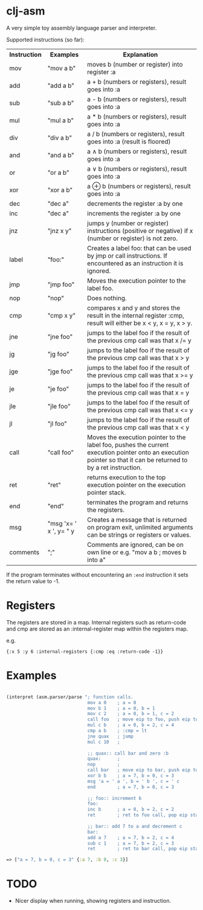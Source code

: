 # clj-asm

A very simple toy assembly language parser and interpreter. 

Supported instructions (so far):

<table>
<tr><th>Instruction</th><th>Examples</th><th>Explanation</th></tr>
<tr><td>mov</td><td>"mov a b"</td><td>moves b (number or register) into register :a</td></tr>
<tr><td>add</td><td>"add a b"</td><td>a + b (numbers or registers), result goes into :a</td></tr>
<tr><td>sub</td><td>"sub a b"</td><td>a - b (numbers or registers), result goes into :a</td></tr>
<tr><td>mul</td><td>"mul a b"</td><td>a * b (numbers or registers), result goes into :a</td></tr>
<tr><td>div</td><td>"div a b"</td><td>a / b (numbers or registers), result goes into :a (result is floored)</td></tr>
<tr><td>and</td><td>"and a b"</td><td>a ∧ b (numbers or registers), result goes into :a</td></tr>
<tr><td>or</td><td>"or a b"</td><td>a ∨ b (numbers or registers), result goes into :a</td></tr>
<tr><td>xor</td><td>"xor a b"</td><td>a ⊕ b (numbers or registers), result goes into :a</td></tr>
<tr><td>dec</td><td>"dec a"</td><td>decrements the register :a by one</td></tr>
<tr><td>inc</td><td>"dec a"</td><td>increments the register :a by one</td></tr>
<tr><td>jnz</td><td>"jnz x y"</td><td>jumps y (number or register) instructions (positive or negative) if x (number or register) is not zero.</td></tr>
<tr><td>label</td><td>"foo:"</td><td>Creates a label foo: that can be used by jmp or call instructions. If encountered as an instruction it is ignored.</td></tr>
<tr><td>jmp</td><td>"jmp foo"</td><td>Moves the execution pointer to the label foo.</td></tr>
<tr><td>nop</td><td>"nop"</td><td>Does nothing.</td></tr>
<tr><td>cmp</td><td>"cmp x y"</td><td>compares x and y and stores the result in the internal register :cmp, result will either be x < y, x = y, x > y.</td></tr>
<tr><td>jne</td><td>"jne foo"</td><td>jumps to the label foo if the result of the previous cmp call was that x /= y</td></tr>
<tr><td>jg</td><td>"jg foo"</td><td>jumps to the label foo if the result of the previous cmp call was that x > y</td></tr>
<tr><td>jge</td><td>"jge foo"</td><td>jumps to the label foo if the result of the previous cmp call was that x >= y</td></tr>
<tr><td>je</td><td>"je foo"</td><td>jumps to the label foo if the result of the previous cmp call was that x = y</td></tr>
<tr><td>jle</td><td>"jle foo"</td><td>jumps to the label foo if the result of the previous cmp call was that x <= y</td></tr>
<tr><td>jl</td><td>"jl foo"</td><td>jumps to the label foo if the result of the previous cmp call was that x < y</td></tr>
<tr><td>call</td><td>"call foo"</td><td>Moves the execution pointer to the label foo, pushes the current execution pointer onto an execution pointer so that it can be returned to by a ret instruction.</td></tr>
<tr><td>ret</td><td>"ret"</td><td>returns execution to the top execution pointer on the execution pointer stack.</td></tr>
<tr><td>end</td><td>"end"</td><td>terminates the program and returns the registers.</td></tr>
<tr><td>msg</td><td>"msg 'x= ' x ', y= " y</td><td>Creates a message that is returned on program exit, unlimited arguments can be strings or registers or values.</td></tr>
<tr><td>comments</td><td>";"</td><td>Comments are ignored, can be on own line or e.g. "mov a b  ; moves b into a" </td></tr>
</table>
 
 If the program terminates without encountering an `:end` instruction it sets the return value to -1.
 
 # Registers
 
 The registers are stored in a map. Internal registers such as return-code and cmp are stored as an :internal-register map
 within the registers map.
 
 e.g.
 
 ```{:x 5 :y 6 :internal-registers {:cmp :eq :return-code -1}}``` 
 
 # Examples
 
 ```clojure

(interpret (asm.parser/parse "; function calls.
                               mov a 0    ; a = 0
                               mov b 1    ; a = 0, b = 1
                               mov c 2    ; a = 0, b = 1, c = 2
                               call foo   ; move eip to foo, push eip to eip-stack
                               mul c b    ; a = 0, b = 2, c = 4
                               cmp a b    ; :cmp = lt
                               jne quax   ; jump
                               mul c 10   ;
            
                               ;; quax:: call bar and zero :b
                               quax:      ;
                               nop        ;
                               call bar   ; move eip to bar, push eip to eip-stack
                               xor b b    ; a = 7, b = 0, c = 3
                               msg 'a = ' a ', b = ' b ', c = ' c
                               end        ; a = 7, b = 0, c = 3
            
                               ;; foo:: increment b
                               foo:
                               inc b      ; a = 0, b = 2, c = 2
                               ret        ; ret to foo call, pop eip stack
            
                               ;; bar:: add 7 to a and decrement c
                               bar:
                               add a 7    ; a = 7, b = 2, c = 4
                               sub c 1    ; a = 7, b = 2, c = 3
                               ret        ; ret to bar call, pop eip stack"), true)

=> ["a = 7, b = 0, c = 3" {:a 7, :b 0, :c 3}]
```

# TODO

* Nicer display when running, showing registers and instruction.
